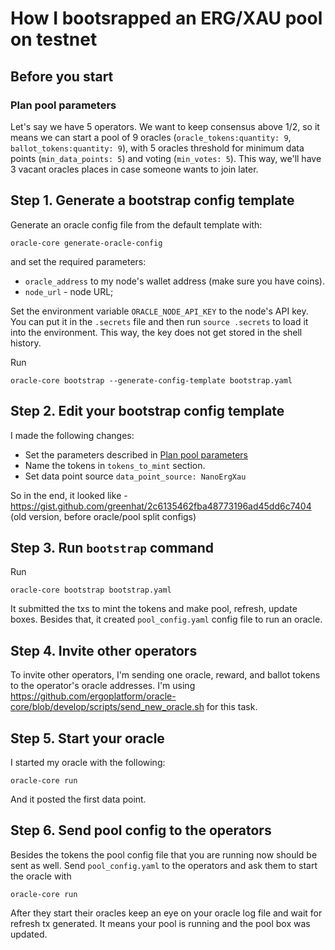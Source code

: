 # How I bootsrapped an ERG/XAU pool on testnet

## Before you start

### Plan pool parameters

Let's say we have 5 operators. We want to keep consensus above 1/2, so it means we can start a pool of 9 oracles (`oracle_tokens:quantity: 9`, `ballot_tokens:quantity: 9`), with 5 oracles threshold for minimum data points (`min_data_points: 5`) and voting (`min_votes: 5`). This way, we'll have 3 vacant oracles places in case someone wants to join later.

## Step 1. Generate a bootstrap config template

Generate an oracle config file from the default template with:

```console
oracle-core generate-oracle-config
```

and set the required parameters:

- `oracle_address` to my node's wallet address (make sure you have coins).
- `node_url` - node URL;

Set the environment variable `ORACLE_NODE_API_KEY` to the node's API key. You can put it in the `.secrets` file and then run `source .secrets` to load it into the environment. This way, the key does not get stored in the shell history.

Run

```console
oracle-core bootstrap --generate-config-template bootstrap.yaml
```

## Step 2. Edit your bootstrap config template

I made the following changes:

- Set the parameters described in [Plan pool parameters](#plan-pool-parameters)
- Name the tokens in `tokens_to_mint` section.
- Set data point source `data_point_source: NanoErgXau`

So in the end, it looked like - <https://gist.github.com/greenhat/2c6135462fba48773196ad45dd6c7404> (old version, before oracle/pool split configs)

## Step 3. Run `bootstrap` command

Run

```console
oracle-core bootstrap bootstrap.yaml
```

It submitted the txs to mint the tokens and make pool, refresh, update boxes. Besides that, it created `pool_config.yaml` config file to run an oracle.

## Step 4. Invite other operators

To invite other operators, I'm sending one oracle, reward, and ballot tokens to the operator's oracle addresses. I'm using <https://github.com/ergoplatform/oracle-core/blob/develop/scripts/send_new_oracle.sh> for this task.

## Step 5. Start your oracle

I started my oracle with the following:

```console
oracle-core run
```

And it posted the first data point.

## Step 6. Send pool config to the operators

Besides the tokens the pool config file that you are running now should be sent as well. Send `pool_config.yaml` to the operators and ask them to start the oracle with

```console
oracle-core run
```

After they start their oracles keep an eye on your oracle log file and wait for refresh tx generated. It means your pool is running and the pool box was updated.
